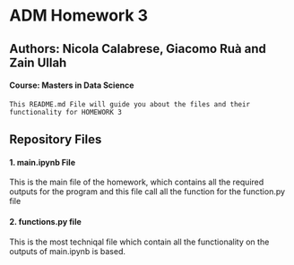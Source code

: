 
# ADM Homework 3
## Authors: Nicola Calabrese, Giacomo Ruà and Zain Ullah
#### Course: Masters in Data Science
```
This README.md File will guide you about the files and their functionality for HOMEWORK 3 
```
## Repository Files

#### 1. main.ipynb File

This is the main file of the homework, which contains all the required outputs for the program and this file call all the function for the function.py file

#### 2. functions.py file

This is the most techniqal file which contain all the functionality on the outputs of main.ipynb is based.

